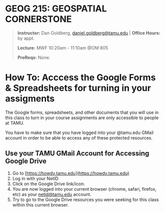 # GEOG 215: GEOSPATIAL CORNERSTONE
>
>**Instructor:** Dan Goldberg, daniel.goldberg@tamu.edu | **Office Hours:** by appt.
>
>**Lecture:** MWF 10:20am - 11:10am @OM 805
>
>**PreReqs:** None.
> 

# How To: Acccess the Google Forms & Spreadsheets for turning in your assigments

The Google forms, spreadsheets, and other documents that you will use in this class to turn in your course assignments are only accessible to people at TAMU.

You have to make sure that you have logged into your @tamu.edu GMail account in order to be able to access any of these protected resources.

## Use your TAMU GMail Account for Accessing Google Drive
1. Go to [https://howdy.tamu.edu](https://howdy.tamu.edu)
2. Log in with your NetID
3. Click on the Google Drive link/icon.
4. You are now logged into your current browser (chrome, safari, firefox, etc) as your netid@tamu.edu account.
5. Try to go to the Google Drive resources you were seeking for this class within this current browser.



